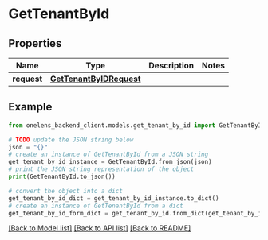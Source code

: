 # GetTenantById


## Properties

Name | Type | Description | Notes
------------ | ------------- | ------------- | -------------
**request** | [**GetTenantByIDRequest**](GetTenantByIDRequest.md) |  | 

## Example

```python
from onelens_backend_client.models.get_tenant_by_id import GetTenantById

# TODO update the JSON string below
json = "{}"
# create an instance of GetTenantById from a JSON string
get_tenant_by_id_instance = GetTenantById.from_json(json)
# print the JSON string representation of the object
print(GetTenantById.to_json())

# convert the object into a dict
get_tenant_by_id_dict = get_tenant_by_id_instance.to_dict()
# create an instance of GetTenantById from a dict
get_tenant_by_id_form_dict = get_tenant_by_id.from_dict(get_tenant_by_id_dict)
```
[[Back to Model list]](../README.md#documentation-for-models) [[Back to API list]](../README.md#documentation-for-api-endpoints) [[Back to README]](../README.md)


